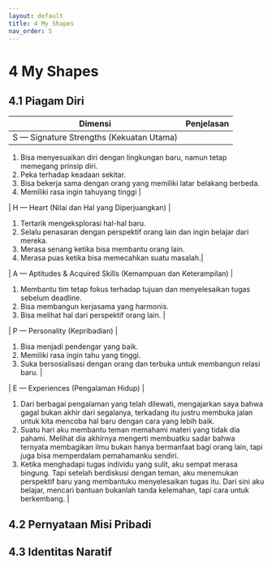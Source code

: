```yaml
---
layout: default
title: 4 My Shapes
nav_order: 5
---
```


# 4 My Shapes
## 4.1 Piagam Diri 


| Dimensi | Penjelasan |
|---------|------------|
| S — Signature Strengths (Kekuatan Utama) | 
1. Bisa menyesuaikan diri dengan lingkungan baru, namun tetap memegang prinsip diri. <br>
2. Peka terhadap keadaan sekitar. <br>
3. Bisa bekerja sama dengan orang yang memiliki latar belakang berbeda. <br>
4. Memiliki rasa ingin tahuyang tinggi |
   
| H — Heart (Nilai dan Hal yang Diperjuangkan) |
1. Tertarik mengeksplorasi hal-hal baru. <br>
2. Selalu penasaran dengan perspektif orang lain dan ingin belajar dari mereka. <br>
3. Merasa senang ketika bisa membantu orang lain.<br>
4. Merasa puas ketika bisa memecahkan suatu masalah.|
   
| A — Aptitudes & Acquired Skills (Kemampuan dan Keterampilan) |
1. Membantu tim tetap fokus terhadap tujuan dan menyelesaikan tugas sebelum deadline. <br>
2. Bisa membangun kerjasama yang harmonis. <br>
3. Bisa melihat hal dari perspektif orang lain. |

| P — Personality (Kepribadian) | 
1. Bisa menjadi pendengar yang baik. <br>
2. Memiliki rasa ingin tahu yang tinggi. <br>
3. Suka bersosialisasi dengan orang dan terbuka untuk membangun relasi baru. |

| E — Experiences (Pengalaman Hidup) |
1. Dari berbagai pengalaman yang telah dilewati, mengajarkan saya bahwa gagal bukan akhir dari segalanya, terkadang itu justru membuka jalan untuk kita mencoba hal baru dengan cara yang lebih baik.<br>
2. Suatu hari aku membantu teman memahami materi yang tidak dia pahami. Melihat dia akhirnya mengerti membuatku sadar bahwa ternyata membagikan ilmu bukan hanya bermanfaat bagi orang lain, tapi juga bisa memperdalam pemahamanku sendiri.<br>
3. Ketika menghadapi tugas individu yang sulit, aku sempat merasa bingung. Tapi setelah berdiskusi dengan teman, aku menemukan perspektif baru yang membantuku menyelesaikan tugas itu. Dari sini aku belajar, mencari bantuan bukanlah tanda kelemahan, tapi cara untuk berkembang. |



## 4.2 Pernyataan Misi Pribadi 

## 4.3 Identitas Naratif


